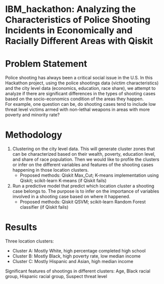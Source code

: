 # IBM_hackathon: Analyzing the Characteristics of Police Shooting Incidents in Economically and Racially Different Areas with Qiskit

# Problem Statement
Police shooting has always been a critical social issue in the U.S. In this Hackathon project, using the police shootings data (victim characteristics) and the city level data (economics, education, race share), we attempt to analyze if there are significant differences in the types of shooting cases based on the socio-economics condition of the areas they happen.  
For example, one question can be, do shooting cases tend to include low threat level victims armed with non-lethal weapons in areas with more poverty and minority rate?

# Methodology

1. Clustering on the city level data. This will generate cluster zones that can be characterized based on their wealth, poverty, education level, and share of race population. Then we would like to profile the clusters or infer on the different variables and features of the shooting cases happening in those location clusters.
   - Proposed methods: Qiskit Max_Cut; K-means implementation using Qiskit; scikit-learn K-means (if Qiskit fails)
2. Run a predictive model that predict which location cluster a shooting case belongs to. The purpose is to infer on the importance of variables involved in a shooting case based on where it happened.
   - Proposed methods: Qiskit QSVM; scikit-learn Random Forest classifier (if Qiskit fails)

# Results
Three location clusters:
- Cluster A: Mostly White, high percentage completed high school
- Cluster B: Mostly Black, high poverty rate, low median income
- Cluster C: Mostly Hispanic and Asian, high median income  

Significant features of shootings in different clusters: Age, Black racial group, Hispanic racial group, Suspect threat level
